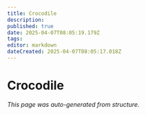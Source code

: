 ```yaml
---
title: Crocodile
description: 
published: true
date: 2025-04-07T08:05:19.179Z
tags: 
editor: markdown
dateCreated: 2025-04-07T08:05:17.018Z
---
```


# Crocodile

*This page was auto-generated from structure.*